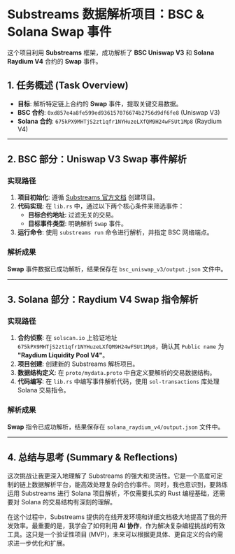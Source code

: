 
# Substreams 数据解析项目：BSC & Solana Swap 事件

这个项目利用 **Substreams** 框架，成功解析了 **BSC Uniswap V3** 和 **Solana Raydium V4** 合约的 **Swap** 事件。

## 1. 任务概述 (Task Overview)

- **目标**: 解析特定链上合约的 **Swap** 事件，提取关键交易数据。
- **BSC 合约**: `0xd857e4a8fe599ed936157076674b2756d9df6fe8` (Uniswap V3)
- **Solana 合约**: `675kPX9MHTjS2zt1qfr1NYHuzeLXfQM9H24wFSUt1Mp8` (Raydium V4)

---

## 2. BSC 部分：Uniswap V3 Swap 事件解析

### **实现路径**

1.  **项目初始化**: 遵循 [Substreams 官方文档](https://substreams.streamingfast.io/getting-started/quickstart) 创建项目。
2.  **代码实现**: 在 `lib.rs` 中，通过以下两个核心条件来筛选事件：
    -   **目标合约地址**: 过滤无关的交易。
    -   **目标事件类型**: 明确解析 `Swap` 事件。
3.  **运行命令**: 使用 `substreams run` 命令进行解析，并指定 BSC 网络端点。

### **解析成果**

**Swap** 事件数据已成功解析，结果保存在 `bsc_uniswap_v3/output.json` 文件中。

---

## 3. Solana 部分：Raydium V4 Swap 指令解析

### **实现路径**

1.  **合约侦察**: 在 `solscan.io` 上验证地址 `675kPX9MHTjS2zt1qfr1NYHuzeLXfQM9H24wFSUt1Mp8`，确认其 `Public name` 为 **"Raydium Liquidity Pool V4"**。
2.  **项目创建**: 创建新的 Substreams 解析项目。
3.  **数据结构定义**: 在 `proto/mydata.proto` 中自定义要解析的交易数据结构。
4.  **代码编写**: 在 `lib.rs` 中编写事件解析代码，使用 `sol-transactions` 库处理 Solana 交易指令。

### **解析成果**

**Swap** 指令已成功解析，结果保存在 `solana_raydium_v4/output.json` 文件中。

---

## 4. 总结与思考 (Summary & Reflections)

这次挑战让我更深入地理解了 Substreams 的强大和灵活性。它是一个高度可定制的链上数据解析平台，能高效处理复杂的合约事件。同时，我也意识到，要熟练运用 Substreams 进行 Solana 项目解析，不仅需要扎实的 Rust 编程基础，还需要对 Solana 的交易结构有深刻的理解。

在这个过程中，Substreams 提供的在线开发环境和详细文档极大地提高了我的开发效率。最重要的是，我学会了如何利用 **AI 协作**，作为解决复杂编程挑战的有效工具。这只是一个验证性项目 (MVP)，未来可以根据更具体、更自定义的合约需求进一步优化和扩展。
```
